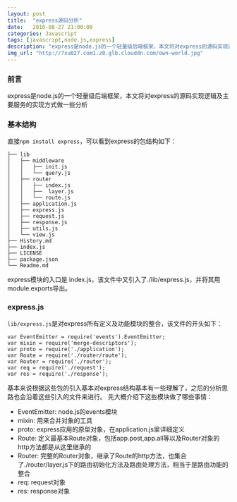 ```yaml
---
layout: post
title:  "express源码分析"
date:   2016-08-27 21:00:00
categories: Javascript
tags: [javascript,node.js,express]
description: "express是node.js的一个轻量级后端框架，本文将对express的源码实现逻辑及主要服务的实现方式做一些分析"
img_url: "http://7xu027.com1.z0.glb.clouddn.com/own-world.jpg"
---
```


### 前言

express是node.js的一个轻量级后端框架，本文将对express的源码实现逻辑及主要服务的实现方式做一些分析

<!-- more -->

### 基本结构

直接`npm install express`，可以看到express的包结构如下：

    ├── lib
    │   ├── middleware
    │   │   ├── init.js
    │   │   └── query.js
    │   ├── router
    │   │   ├── index.js
    │   │   ├──  layer.js
    │   │   └── route.js
    │   ├── application.js
    │   ├── express.js
    │   ├── request.js
    │   ├── response.js
    │   ├── utils.js
    │   └── view.js
    ├── History.md
    ├── index.js
    ├── LICENSE
    ├── package.json
    └── Readme.md

express模块的入口是 index.js，该文件中又引入了./lib/express.js，并将其用module.exports导出。

### express.js
`lib/express.js`是对express所有定义及功能模块的整合，该文件的开头如下：


    var EventEmitter = require('events').EventEmitter;
    var mixin = require('merge-descriptors');
    var proto = require('./application');
    var Route = require('./router/route');
    var Router = require('./router');
    var req = require('./request');
    var res = require('./response');

基本来说根据这些包的引入基本对express结构基本有一些理解了，之后的分析思路也会沿着这些引入的文件来进行。
先大概介绍下这些模块做了哪些事情：

+ EventEmitter: node.js的events模块
+ mixin: 用来合并对象的工具
+ proto: express应用的原型对象，在application.js里详细定义
+ Route: 定义最基本Route对象，包括app.post,app.all等以及Router对象的http方法都是从这里继承的
+ Router: 完整的Router对象，继承了Route的http方法，也集合了./router/layer.js下的路由初始化方法及路由处理方法，相当于是路由功能的整合
+ req: request对象
+ res: response对象


